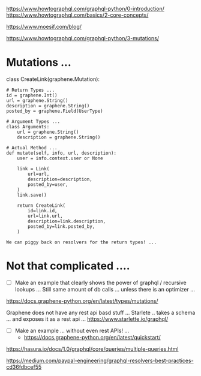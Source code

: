 https://www.howtographql.com/graphql-python/0-introduction/
https://www.howtographql.com/basics/2-core-concepts/

https://www.moesif.com/blog/

https://www.howtographql.com/graphql-python/3-mutations/


# Mutations ...
class CreateLink(graphene.Mutation):
    
    # Return Types ...
    id = graphene.Int()
    url = graphene.String()
    description = graphene.String()
    posted_by = graphene.Field(UserType)
    
    # Argument Types ...
    class Arguments:
        url = graphene.String()
        description = graphene.String()

    # Actual Method ... 
    def mutate(self, info, url, description):
        user = info.context.user or None

        link = Link(
            url=url,
            description=description,
            posted_by=user,
        )
        link.save()

        return CreateLink(
            id=link.id,
            url=link.url,
            description=link.description,
            posted_by=link.posted_by,
        )

    We can piggy back on resolvers for the return types! ... 

# Not that complicated ....


- [ ] Make an example that clearly shows the power of graphql / recursive lookups ...
    Still same amount of db calls ... unless there is an optimizer ...


https://docs.graphene-python.org/en/latest/types/mutations/


Graphene does not have any rest api basd stuff ...
Starlete .. takes a schema ... and exposes it as a rest api ...
https://www.starlette.io/graphql/


- [ ] Make an example ... without even rest APIs! ... 
    - https://docs.graphene-python.org/en/latest/quickstart/


https://hasura.io/docs/1.0/graphql/core/queries/multiple-queries.html


https://medium.com/paypal-engineering/graphql-resolvers-best-practices-cd36fdbcef55